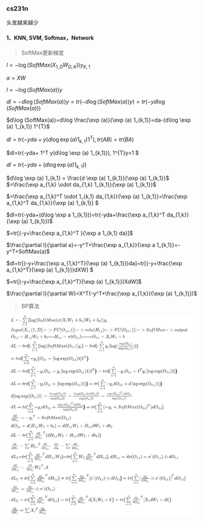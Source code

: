 ### cs231n
头发越来越少
#### 1、KNN, SVM, Softmax，Network 

> SoftMax更新梯度

$l=-\log (SoftMax(X_{1,D}W_{D,K}))y_{K,1}$

$a=XW$

$l=-\log (SoftMax(a))y$

$dl=-d\log (SoftMax(a))y
=tr(-d\log (SoftMax(a))y)
=tr(-yd\log (SoftMax(a)))$

$d\log (SoftMax(a))=d\log \frac{\exp (a)}{\exp (a) 1_{k,1}}=da-(d\log \exp (a) 1_{k,1}) 1^{T}$

$dl=tr(-yda+y(d\log \exp (a) 1_{k,1}) 1^{T}),tr(AB)=tr(BA)$

$dl=tr(-yda+ 1^T y(d\log \exp (a) 1_{k,1})), 1^{T}y=1 $

$dl=tr(-yda+(d\log \exp (a)  1_{k,1}))$ 

$d\log \exp (a) 1_{k,1} = \frac{d \exp (a) 1_{k,1}}{\exp (a) 1_{k,1}}$ 
$=\frac{\exp a_{1,k} \odot da_{1,k} 1_{k,1}}{\exp (a) 1_{k,1}}$

$=\frac{\exp a_{1,k}^T \odot 1_{k,1} da_{1,k}}{\exp (a) 1_{k,1}}=\frac{\exp a_{1,k}^T da_{1,k}}{\exp (a) 1_{k,1}} $

$dl=tr(-yda+(d\log \exp a 1_{k,1}))=tr(-yda+\frac{\exp a_{1,k}^T da_{1,k}}{\exp (a) 1_{k,1}})$

$=tr[(-y+\frac{\exp a_{1,k}^T }{\exp a 1_{k,1} da}]$

$\frac{\partial l}{\partial a}=-y^T+\frac{\exp a_{1,k}}{\exp a 1_{k,1}}=-y^T+SoftMax(a)$

$dl=tr[(-y+\frac{\exp a_{1,k}^T}{\exp (a) 1_{k,1}})da]=tr[(-y+\frac{\exp a_{1,k}^T}{\exp (a) 1_{k,1}})dXW] $

$=tr[(-y+\frac{\exp a_{1,k}^T}{\exp (a) 1_{k,1}})XdW]$

$\frac{\partial l}{\partial W}=X^T(-y^T+\frac{\exp a_{1,k}}{\exp (a) 1_{k,1}})$



> BP算法

![](https://github.com/Suspect-wu/cs231n/blob/master/杂乱无章/BP.png?raw=true)







